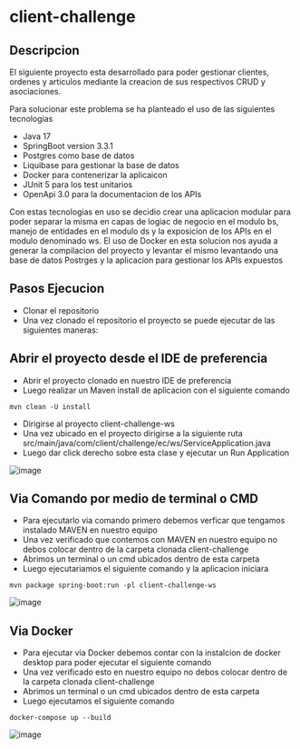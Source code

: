 # client-challenge

## Descripcion

El siguiente proyecto esta desarrollado para poder gestionar clientes, ordenes y articulos mediante la creacion de sus respectivos CRUD y asociaciones.

Para solucionar este problema se ha planteado el uso de las siguientes tecnologias
- Java 17
- SpringBoot version 3.3.1
- Postgres como base de datos
- Liquibase para gestionar la base de datos
- Docker para contenerizar la aplicaicon
- JUnit 5 para los test unitarios
- OpenApi 3.0 para la documentacion de los APIs

Con estas tecnologias en uso se decidio crear una aplicacion modular para poder separar la misma en capas de logiac de negocio en el modulo bs, manejo de entidades en el modulo ds y la exposicion de los APIs en el modulo denominado ws.
El uso de Docker en esta solucion nos ayuda a generar la compilacion del proyecto y levantar el mismo levantando una base de datos Postrges y la aplicacion para gestionar los APIs expuestos

## Pasos Ejecucion

- Clonar el repositorio
- Una vez clonado el repositorio el proyecto se puede ejecutar de las siguientes maneras:

## Abrir el proyecto desde el IDE de preferencia

- Abrir el proyecto clonado en nuestro IDE de preferencia
- Luego realizar un Maven install de aplicacion con el siguiente comando
```
mvn clean -U install
```
- Dirigirse al proyecto client-challenge-ws
- Una vez ubicado en el proyecto dirigirse a la siguiente ruta src/main/java/com/client/challenge/ec/ws/ServiceApplication.java
- Luego dar click derecho sobre esta clase y ejecutar un Run Application
  
![image](https://github.com/FabroFabara/client-challenge/assets/92126613/619b6175-a8e3-4072-bcac-f14e48d91098)

## Via Comando por medio de terminal o CMD

- Para ejecutarlo via comando primero debemos verficar que tengamos instalado MAVEN en nuestro equipo
- Una vez verificado que contemos con MAVEN en nuestro equipo no debos colocar dentro de la carpeta clonada client-challenge
- Abrimos un terminal o un cmd ubicados dentro de esta carpeta
- Luego ejecutariamos el siguiente comando y la aplicacion iniciara

```
mvn package spring-boot:run -pl client-challenge-ws
```

![image](https://github.com/FabroFabara/client-challenge/assets/92126613/2ecd6b05-19cd-4a6b-a25e-460e8b48e9f2)

## Via Docker

- Para ejecutar via Docker debemos contar con la instalcion de docker desktop para poder ejecutar el siguiente comando
- Una vez verificado esto en nuestro equipo no debos colocar dentro de la carpeta clonada client-challenge
- Abrimos un terminal o un cmd ubicados dentro de esta carpeta
- Luego ejecutamos el siguiente comando

```
docker-compose up --build 
```
![image](https://github.com/FabroFabara/client-challenge/assets/92126613/12181392-da67-4675-9335-25329a1cc62c)
